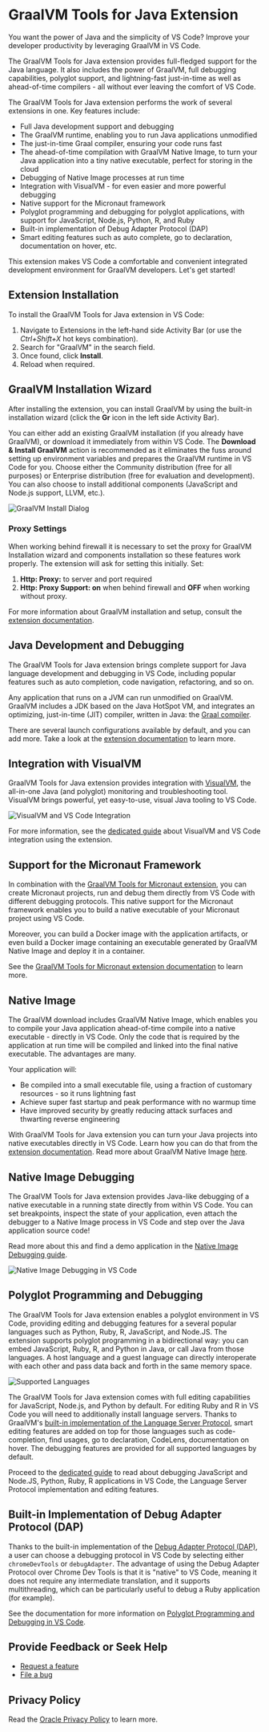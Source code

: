 # GraalVM Tools for Java Extension

You want the power of Java and the simplicity of VS Code?
Improve your developer productivity by leveraging GraalVM in VS Code.

The GraalVM Tools for Java extension provides full-fledged support for the Java language. It also includes the power of GraalVM, full
debugging capabilities, polyglot support, and lightning-fast just-in-time as well as ahead-of-time compilers - all without ever leaving the comfort of VS Code.

The GraalVM Tools for Java extension performs the work of several extensions in one.
Key features include:
* Full Java development support and debugging
* The GraalVM runtime, enabling you to run Java applications unmodified
* The just-in-time Graal compiler, ensuring your code runs fast
* The ahead-of-time compilation with GraalVM Native Image, to turn your Java application into a tiny native executable, perfect for storing in the cloud
* Debugging of Native Image processes at run time
* Integration with VisualVM - for even easier and more powerful debugging
* Native support for the Micronaut framework
* Polyglot programming and debugging for polyglot applications, with support for JavaScript, Node.js, Python, R, and Ruby
* Built-in implementation of Debug Adapter Protocol (DAP)
* Smart editing features such as auto complete, go to declaration, documentation on hover, etc.

This extension makes VS Code a comfortable and convenient integrated development environment for GraalVM developers.
Let's get started!

## Extension Installation

To install the GraalVM Tools for Java extension in VS Code:

1. Navigate to Extensions in the left-hand side Activity Bar (or use the _Ctrl+Shift+X_ hot keys combination).
2. Search for "GraalVM" in the search field.
3. Once found, click **Install**.
4. Reload when required.

## GraalVM Installation Wizard

After installing the extension, you can install GraalVM by using the built-in installation wizard (click the **Gr** icon in the left side Activity Bar).

You can either add an existing GraalVM installation (if you already have GraalVM), or download it immediately from within VS Code.
The **Download & Install GraalVM** action is recommended as it eliminates the fuss around setting up environment variables and prepares the GraalVM runtime in VS Code for you.
Choose either the Community distribution (free for all purposes) or Enterprise distribution (free for evaluation and development). You can also choose to install additional components (JavaScript and Node.js support, LLVM, etc.).

![GraalVM Install Dialog](images/graalvm_install_actions.png)

### Proxy Settings
When working behind firewall it is necessary to set the proxy for GraalVM Installation wizard and components installation so these features work properly. The extension will ask for setting this initially. Set:
1. __Http: Proxy:__ to server and port required
2. __Http: Proxy Support: on__ when behind firewall and __OFF__ when working without proxy.

For more information about GraalVM installation and setup, consult the [extension documentation](https://www.graalvm.org/dev/tools/vscode/graalvm-extension/#graalvm-installation-wizard).

## Java Development and Debugging

The GraalVM Tools for Java extension brings complete support for Java language development and debugging in VS Code, including popular features such as auto completion, code navigation, refactoring, and so on.

Any application that runs on a JVM can run unmodified on GraalVM.
GraalVM includes a JDK based on the Java HotSpot VM, and integrates an optimizing, just-in-time (JIT) compiler, written in Java: the [Graal compiler](https://www.graalvm.org/dev/reference-manual/compiler/).

There are several launch configurations available by default, and you can add more.
Take a look at the [extension documentation](https://www.graalvm.org/dev/tools/vscode/graalvm-extension/#java-development-and-debugging) to learn more.

## Integration with VisualVM

GraalVM Tools for Java extension provides integration with [VisualVM](https://visualvm.github.io), the all-in-one Java (and polyglot) monitoring and troubleshooting tool.
VisualVM brings powerful, yet easy-to-use, visual Java tooling to VS Code.

![VisualVM and VS Code Integration](images/vscode_visualvm.png)

For more information, see the [dedicated guide](https://www.graalvm.org/dev/tools/vscode/graalvm-extension/visualvm-integration/) about VisualVM and VS Code integration using the extension.

## Support for the Micronaut Framework

In combination with the [GraalVM Tools for Micronaut extension](https://marketplace.visualstudio.com/items?itemName=oracle-labs-graalvm.micronaut), you can create Micronaut projects, run and debug them directly from VS Code with different debugging protocols.
This native support for the Micronaut framework enables you to build a native executable of your Micronaut project using VS Code.

Moreover, you can build a Docker image with the application artifacts, or even build a Docker image containing an executable generated by GraalVM Native Image and deploy it in a container.

See the [GraalVM Tools for Micronaut extension documentation](https://www.graalvm.org/dev/tools/vscode/micronaut-extension/) to learn more.

## Native Image

The GraalVM download includes GraalVM Native Image, which enables you to compile your Java application ahead-of-time compile into a native executable - directly in VS Code.
Only the code that is required by the application at run time will be compiled and linked into the final native executable. The advantages are many.

Your application will:
* Be compiled into a small executable file, using a fraction of customary resources - so it runs lightning fast
* Achieve super fast startup and peak performance with no warmup time
* Have improved security by greatly reducing attack surfaces and thwarting reverse engineering

With GraalVM Tools for Java extension you can turn your Java projects into native executables directly in VS Code.
Learn how you can do that from the [extension documentation](https://www.graalvm.org/dev/tools/vscode/graalvm-extension/#native-image-building-and-debugging).
Read more about GraalVM Native Image [here](https://www.graalvm.org/dev/reference-manual/native-image/).

## Native Image Debugging

The GraalVM Tools for Java extension provides Java-like debugging of a native executable in a running state directly from within VS Code.
You can set breakpoints, inspect the state of your application, even attach the debugger to a Native Image process in VS Code and step over the Java application source code!

Read more about this and find a demo application in the [Native Image Debugging guide](https://www.graalvm.org/dev/tools/vscode/graalvm-extension/debugging-native-image/).

![Native Image Debugging in VS Code](images/debugging_ni_vscode.png)

## Polyglot Programming and Debugging

The GraalVM Tools for Java extension enables a polyglot environment in VS Code, providing editing and debugging features for a several popular languages such as Python, Ruby, R, JavaScript, and Node.JS.
The extension supports polyglot programming in a bidirectional way: you can embed JavaScript, Ruby, R, and Python in Java, or call Java from those languages.
A host language and a guest language can directly interoperate with each other and pass data back and forth in the same memory space.

![Supported Languages](images/supported_languages.png)

The GraalVM Tools for Java extension comes with full editing capabilities for JavaScript, Node.js, and Python by default. For editing Ruby and R in VS Code you will need to additionally install language servers.
Thanks to GraalVM's [built-in implementation of the Language Server Protocol](https://www.graalvm.org/dev/tools/lsp/), smart editing features are added on top for those languages such as code-completion, find usages, go to declaration, CodeLens, documentation on hover. 
The debugging features are provided for all supported languages by default.

Proceed to the [dedicated guide](https://www.graalvm.org/dev/tools/vscode/graalvm-extension/polyglot-runtime/) to read about debugging JavaScript and Node.JS, Python, Ruby, R applications in VS Code, the Language Server Protocol implementation and editing features.

## Built-in Implementation of Debug Adapter Protocol (DAP)

Thanks to the built-in implementation of the [Debug Adapter Protocol (DAP)](https://www.graalvm.org/dev/tools/dap/), a user can choose a debugging protocol in VS Code by selecting either `chromeDevTools` or `debugAdapter`.
The advantage of using the Debug Adapter Protocol over Chrome Dev Tools is that  it is "native" to VS Code, meaning it does not require any intermediate translation, and it supports multithreading, which can be particularly useful to debug a Ruby application (for example).

See the documentation for more information on [Polyglot Programming and Debugging in VS Code](https://www.graalvm.org/dev/tools/vscode/graalvm-extension/polyglot-runtime/).

## Provide Feedback or Seek Help

* [Request a feature](https://github.com/graalvm/vscode-extensions/issues/new?labels=enhancement)
* [File a bug](https://github.com/graalvm/vscode-extensions/issues/new?labels=bug)

## Privacy Policy

Read the [Oracle Privacy Policy](https://www.oracle.com/legal/privacy/privacy-policy.html) to learn more.
